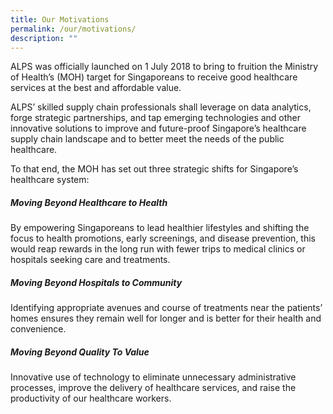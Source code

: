 ```yaml
---
title: Our Motivations
permalink: /our/motivations/
description: ""
---
```

ALPS was officially launched on 1 July 2018 to bring to fruition the Ministry of Health’s (MOH) target for Singaporeans to receive good healthcare services at the best and affordable value. 

ALPS’ skilled supply chain professionals shall leverage on data analytics, forge strategic partnerships, and tap emerging technologies and other innovative solutions to improve and future-proof Singapore’s healthcare supply chain landscape and to better meet the needs of the public healthcare.

To that end, the MOH has set out three strategic shifts for Singapore’s healthcare system:

##### Moving Beyond Healthcare to Health 

By empowering Singaporeans to lead healthier lifestyles and shifting the focus to health promotions, early screenings, and disease prevention, this would reap rewards in the long run with fewer trips to medical clinics or hospitals seeking care and treatments.

##### Moving Beyond Hospitals to Community 
Identifying appropriate avenues and course of treatments near the patients’ homes ensures they remain well for longer and is better for their health and convenience.

##### Moving Beyond Quality To Value

Innovative use of technology to eliminate unnecessary administrative processes, improve the delivery of healthcare services, and raise the productivity of our healthcare workers.
